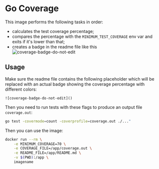 # Go Coverage

This image performs the following tasks in order:
- calculates the test coverage percentage;
- compares the percentage with the `MINIMUM_TEST_COVERAGE` env var and exits if it's lower than that;
- creates a badge in the readme file like this ![coverage-badge-do-not-edit](https://img.shields.io/badge/Coverage-80%25-green.svg?longCache=true&style=flat)

## Usage

Make sure the readme file contains the following placeholder which will be replaced with an actual badge showing
the coverage percentage with different colors:

```
![coverage-badge-do-not-edit]()
```

Then you need to run tests with these flags to produce an output file `coverage.out`:

```bash
go test -covermode=count -coverprofile=coverage.out ./..."
```

Then you can use the image:

```bash
docker run --rm \
    -e MINIMUM_COVERAGE=70 \
    -e COVERAGE_FILE=/app/coverage.out \
    -e README_FILE=/app/README.md \
    -v $(PWD):/app \
    imagename
```


